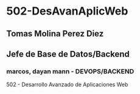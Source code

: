 # 502-DesAvanAplicWeb

## Tomas Molina Perez Diez
## Jefe de Base de Datos/Backend

### marcos, dayan mann - DEVOPS/BACKEND

502 - Desarrollo Avanzado de Aplicaciones Web
